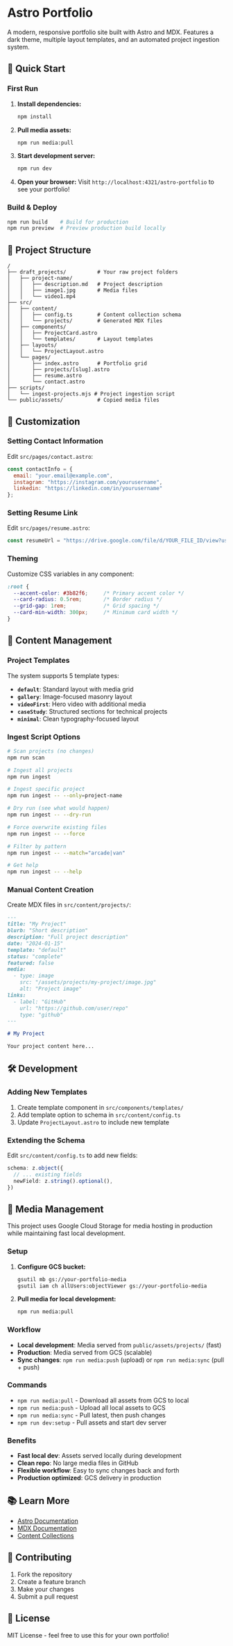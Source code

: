 # Astro Portfolio

A modern, responsive portfolio site built with Astro and MDX. Features a dark theme, multiple layout templates, and an automated project ingestion system.

## 🚀 Quick Start

### First Run

1. **Install dependencies:**
   ```bash
   npm install
   ```

2. **Pull media assets:**
   ```bash
   npm run media:pull
   ```

3. **Start development server:**
   ```bash
   npm run dev
   ```

4. **Open your browser:**
   Visit `http://localhost:4321/astro-portfolio` to see your portfolio!

### Build & Deploy

```bash
npm run build    # Build for production
npm run preview  # Preview production build locally
```

## 📁 Project Structure

```
/
├── draft_projects/          # Your raw project folders
│   ├── project-name/
│   │   ├── description.md   # Project description
│   │   ├── image1.jpg       # Media files
│   │   └── video1.mp4
├── src/
│   ├── content/
│   │   ├── config.ts        # Content collection schema
│   │   └── projects/        # Generated MDX files
│   ├── components/
│   │   ├── ProjectCard.astro
│   │   └── templates/       # Layout templates
│   ├── layouts/
│   │   └── ProjectLayout.astro
│   └── pages/
│       ├── index.astro      # Portfolio grid
│       ├── projects/[slug].astro
│       ├── resume.astro
│       └── contact.astro
├── scripts/
│   └── ingest-projects.mjs # Project ingestion script
└── public/assets/           # Copied media files
```

## 🎨 Customization

### Setting Contact Information

Edit `src/pages/contact.astro`:
```javascript
const contactInfo = {
  email: "your.email@example.com",
  instagram: "https://instagram.com/yourusername",
  linkedin: "https://linkedin.com/in/yourusername"
};
```

### Setting Resume Link

Edit `src/pages/resume.astro`:
```javascript
const resumeUrl = "https://drive.google.com/file/d/YOUR_FILE_ID/view?usp=sharing";
```

### Theming

Customize CSS variables in any component:
```css
:root {
  --accent-color: #3b82f6;     /* Primary accent color */
  --card-radius: 0.5rem;       /* Border radius */
  --grid-gap: 1rem;            /* Grid spacing */
  --card-min-width: 300px;     /* Minimum card width */
}
```

## 📝 Content Management

### Project Templates

The system supports 5 template types:

- **`default`**: Standard layout with media grid
- **`gallery`**: Image-focused masonry layout
- **`videoFirst`**: Hero video with additional media
- **`caseStudy`**: Structured sections for technical projects
- **`minimal`**: Clean typography-focused layout

### Ingest Script Options

```bash
# Scan projects (no changes)
npm run scan

# Ingest all projects
npm run ingest

# Ingest specific project
npm run ingest -- --only=project-name

# Dry run (see what would happen)
npm run ingest -- --dry-run

# Force overwrite existing files
npm run ingest -- --force

# Filter by pattern
npm run ingest -- --match="arcade|van"

# Get help
npm run ingest -- --help
```

### Manual Content Creation

Create MDX files in `src/content/projects/`:

```markdown
---
title: "My Project"
blurb: "Short description"
description: "Full project description"
date: "2024-01-15"
template: "default"
status: "complete"
featured: false
media:
  - type: image
    src: "/assets/projects/my-project/image.jpg"
    alt: "Project image"
links:
  - label: "GitHub"
    url: "https://github.com/user/repo"
    type: "github"
---

# My Project

Your project content here...
```

## 🛠 Development

### Adding New Templates

1. Create template component in `src/components/templates/`
2. Add template option to schema in `src/content/config.ts`
3. Update `ProjectLayout.astro` to include new template

### Extending the Schema

Edit `src/content/config.ts` to add new fields:

```typescript
schema: z.object({
  // ... existing fields
  newField: z.string().optional(),
})
```

## 📸 Media Management

This project uses Google Cloud Storage for media hosting in production while maintaining fast local development.

### Setup
1. **Configure GCS bucket:**
   ```bash
   gsutil mb gs://your-portfolio-media
   gsutil iam ch allUsers:objectViewer gs://your-portfolio-media
   ```

2. **Pull media for local development:**
   ```bash
   npm run media:pull
   ```

### Workflow
- **Local development**: Media served from `public/assets/projects/` (fast)
- **Production**: Media served from GCS (scalable)
- **Sync changes**: `npm run media:push` (upload) or `npm run media:sync` (pull + push)

### Commands
- `npm run media:pull` - Download all assets from GCS to local
- `npm run media:push` - Upload all local assets to GCS  
- `npm run media:sync` - Pull latest, then push changes
- `npm run dev:setup` - Pull assets and start dev server

### Benefits
- **Fast local dev**: Assets served locally during development
- **Clean repo**: No large media files in GitHub
- **Flexible workflow**: Easy to sync changes back and forth
- **Production optimized**: GCS delivery in production

## 📚 Learn More

- [Astro Documentation](https://docs.astro.build)
- [MDX Documentation](https://mdxjs.com)
- [Content Collections](https://docs.astro.build/en/guides/content-collections/)

## 🤝 Contributing

1. Fork the repository
2. Create a feature branch
3. Make your changes
4. Submit a pull request

## 📄 License

MIT License - feel free to use this for your own portfolio!
